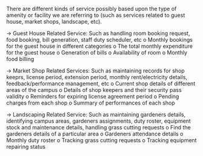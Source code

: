 There are different kinds of service possibly based upon the type of amenity or facility we
are referring to (such as services related to guest house, market shops, landscape, etc).

-> Guest House Related Service: Such as handling room booking request, food booking,
bill generation, staff duty scheduler, etc
o Monthly bookings for the guest house in different categories
o The total monthly expenditure for the guest house
o Generation of bills
o Availability of room
o Monthly food billing

-> Market Shop Related Services: Such as maintaining records for shop keeprs, license
period, extension period, monthly rent/electricity details, feedback/performance
management, etc
o Current shop details of different areas of the campus
o Details of shop keepers and their security pass validity
o Reminders for expiring license agreement period
o Pending charges from each shop
o Summary of performances of each shop 

-> Landscaping Related Service: Such as maintaining gardeners details, identifying
campus areas, gardeners assignments, duty roster, equipment stock and
maintenance details, handling grass cutting requests
o Find the gardeners details of a particular area
o Gardeners attendance details
o Monthly duty roster
o Tracking grass cutting requests
o Tracking equipment repairing status



